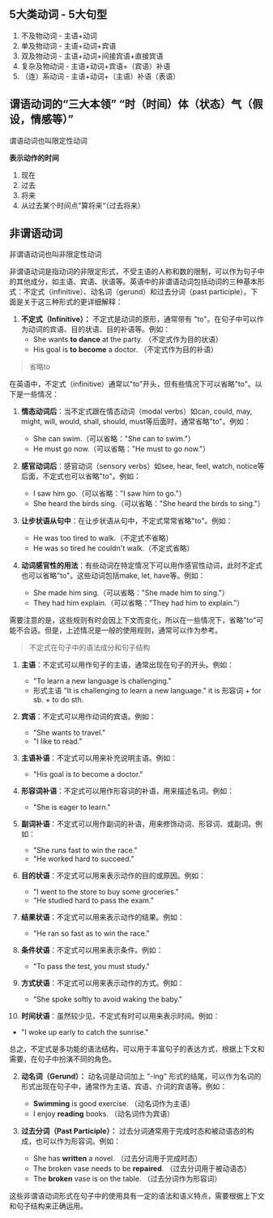 ## 5大类动词 - 5大句型

1. 不及物动词 - 主语+动词
2. 单及物动词 - 主语+动词+宾语
3. 双及物动词 - 主语+动词+间接宾语+直接宾语
4. 复杂及物动词 - 主语+动词+宾语+（宾语）补语
5. （连）系动词 - 主语+动词+（主语）补语（表语）

## 谓语动词的“三大本领” “时（时间）体（状态）气（假设，情感等）”

谓语动词也叫限定性动词

**表示动作的时间**

1. 现在
2. 过去
3. 将来
4. 从过去某个时间点”算将来“（过去将来）

## 非谓语动词

非谓语动词也叫非限定性动词

非谓语动词是指动词的非限定形式，不受主语的人称和数的限制，可以作为句子中的其他成分，如主语、宾语、状语等。英语中的非谓语动词包括动词的三种基本形式：不定式（infinitive）、动名词（gerund）和过去分词（past participle）。下面是关于这三种形式的更详细解释：

1. **不定式（Infinitive）：** 不定式是动词的原形，通常带有 "to"。在句子中可以作为动词的宾语、目的状语、目的补语等。例如：
   - She wants **to dance** at the party. （不定式作为目的状语）
   - His goal is **to become** a doctor. （不定式作为目的补语）

> 省略to

在英语中，不定式（infinitive）通常以"to"开头，但有些情况下可以省略"to"。以下是一些情况：

   1. **情态动词后**：当不定式跟在情态动词（modal verbs）如can, could, may, might, will, would, shall, should, must等后面时，通常省略"to"。例如：
      - She can swim.（可以省略："She can to swim."）
      - He must go now.（可以省略："He must to go now."）

   2. **感官动词后**：感官动词（sensory verbs）如see, hear, feel, watch, notice等后面，不定式也可以省略"to"。例如：
      - I saw him go.（可以省略："I saw him to go."）
      - She heard the birds sing.（可以省略："She heard the birds to sing."）

   3. **让步状语从句中**：在让步状语从句中，不定式常常省略"to"。例如：
      - He was too tired to walk.（不定式不省略）
      - He was so tired he couldn't walk.（不定式省略）

   4. **动词感官性的用法**：有些动词在特定情况下可以用作感官性动词，此时不定式也可以省略"to"。这些动词包括make, let, have等。例如：
      - She made him sing.（可以省略："She made him to sing."）
      - They had him explain.（可以省略："They had him to explain."）

需要注意的是，这些规则有时会因上下文而变化，所以在一些情况下，省略"to"可能不合适。但是，上述情况是一般的使用规则，通常可以作为参考。

> 不定式在句子中的语法成分和句子结构

1. **主语**：不定式可以用作句子的主语，通常出现在句子的开头。例如：
   - "To learn a new language is challenging."
   - 形式主语 "It is challenging to learn a new language." it is 形容词 + for sb. + to do sth.

2. **宾语**：不定式可以用作动词的宾语。例如：
   - "She wants to travel."
   - "I like to read."

3. **主语补语**：不定式可以用来补充说明主语。例如：
   - "His goal is to become a doctor."

4. **形容词补语**：不定式可以用作形容词的补语，用来描述名词。例如：
   - "She is eager to learn."

5. **副词补语**：不定式可以用作副词的补语，用来修饰动词、形容词、或副词。例如：
   - "She runs fast to win the race."
   - "He worked hard to succeed."

6. **目的状语**：不定式可以用来表示动作的目的或原因。例如：
   - "I went to the store to buy some groceries."
   - "He studied hard to pass the exam."

7. **结果状语**：不定式可以用来表示动作的结果。例如：
   - "He ran so fast as to win the race."

8. **条件状语**：不定式可以用来表示条件。例如：
   - "To pass the test, you must study."

9. **方式状语**：不定式可以用来表示动作的方式。例如：
   - "She spoke softly to avoid waking the baby."

10. **时间状语**：虽然较少见，不定式有时可以用来表示时间。例如：
   - "I woke up early to catch the sunrise."

总之，不定式是多功能的语法结构，可以用于丰富句子的表达方式，根据上下文和需要，在句子中扮演不同的角色。

2. **动名词（Gerund）：** 动名词是动词加上 "-ing" 形式的结尾，可以作为名词的形式出现在句子中，通常作为主语、宾语、介词的宾语等。例如：
   - **Swimming** is good exercise. （动名词作为主语）
   - I enjoy **reading** books. （动名词作为宾语）

3. **过去分词（Past Participle）：** 过去分词通常用于完成时态和被动语态的构成，也可以作为形容词。例如：
   - She has **written** a novel. （过去分词用于完成时态）
   - The broken vase needs to be **repaired**. （过去分词用于被动语态）
   - The **broken** vase is on the table. （过去分词作为形容词）

这些非谓语动词形式在句子中的使用具有一定的语法和语义特点，需要根据上下文和句子结构来正确运用。